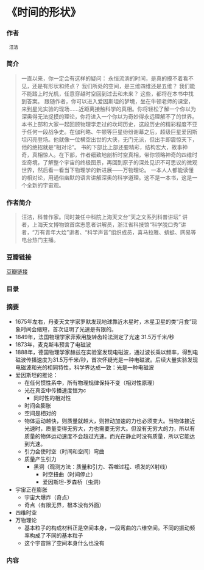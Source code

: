 《时间的形状》
=======================

### 作者
     汪洁   

### 简介
> 一直以来，你一定会有这样的疑问：
永恒流淌的时间，是真的摸不着看不见，还是有形状和终点？
我们所处的空间，是三维四维还是五维？
我们能不能踏上时光机，任意穿越时空回到过去和未来？
这些，都将在本书中找到答案。
跟随作者，你可以进入爱因斯坦的梦境，坐在牛顿老师的课堂，来到星光实验的现场……近距离接触科学的真相。你将轻松了解一个你以为深奥得无法捉摸的理论，你将进入一个你以为奇妙得永远理解不了的世界。
本书上部和大家一起回顾物理学走过的坎坷历史，这段历史的精彩程度不亚于任何一段战争史。在伽利略、牛顿等巨星纷纷谢幕之后，超级巨星爱因斯坦闪亮登场。他就像一位横空出世的大侠，无门无派，但出手即震惊天下，他的绝招就是“相对论”。
书的下部比上部还要精彩，结构宏大，故事神奇，真相惊人。在下部，作者细致地剖析时空真相，带你领略神奇的四维时空奇境，了解整个宇宙的终极图景，再回到原子的深处见识不可思议的微观世界，然后看一看当下物理学的新进展——万物理论。
一本人人都能读懂的相对论，用通俗幽默的语言讲解深奥的科学道理。这不是一本书，这是一个全新的宇宙观。

### 作者简介
> 汪洁，科普作家。同时兼任中科院上海天文台“天之文系列科普讲坛” 讲者，上海天文博物馆首席志愿者讲解员，浙江省科技馆“科学脱口秀”讲者，“万有青年大烩”讲者、“科学声音”组织成员，喜马拉雅、蜻蜓、网易等电台热门主播。

### 豆瓣链接
  [豆瓣链接](https://book.douban.com/subject/26992254/)

### 目录

### 摘要 
* 1675年左右，丹麦天文学家罗默发现地球靠近木星时，木星卫星的类“月食”现象时间会缩短，首次证明了光速是有限的。
* 1849年，法国物理学家菲索用旋转齿轮法测定了光速 31.5万千米/秒
* 1873年，麦克斯韦预言了电磁波
* 1888年，德国物理学家赫兹在实验室发现电磁波，通过波长乘以频率，得到电磁波传播速度为31.5万千米/秒，首次怀疑光是一种电磁波。后续大量实验发现 电磁波和光的相同特性，科学界达成一致：光是一种电磁波
* 爱因斯坦的推论：
  - 在任何惯性系中，所有物理规律保持不变（相对性原理）
  - 光在真空中传播速度恒为c
    - 同时性的相对性
  - 时间会膨胀
  - 空间是相对的
  - 物体运动越快，则质量就越大，则推动加速的力也必须变大。当物体接近光速时，质量变得无穷大，力也需要无穷大。但没有无穷大的力，所以有质量的物体运动速度不会超过光速。而光在静止时没有质量，所以它能达到光速。
  - 引力会使时空（时间和空间）弯曲
  - 质量产生引力
    - 黑洞（观测方法：质量和引力、吞噬过程、喷发的X射线）
      - 时空扭曲（时间停止）
      - 爱因斯坦-罗森桥（虫洞）
* 宇宙正在膨胀
  - 宇宙大爆炸（奇点）
  - 奇点（有限无界，根本没有外面） 
* 四维时空
* 万物理论
  - 基本粒子的构成材料正是空间本身，一段弯曲的六维空间。不同的振动频率构成了不同的基本粒子
  - 这个宇宙除了空间本身什么也没有

    
  

### 内容
